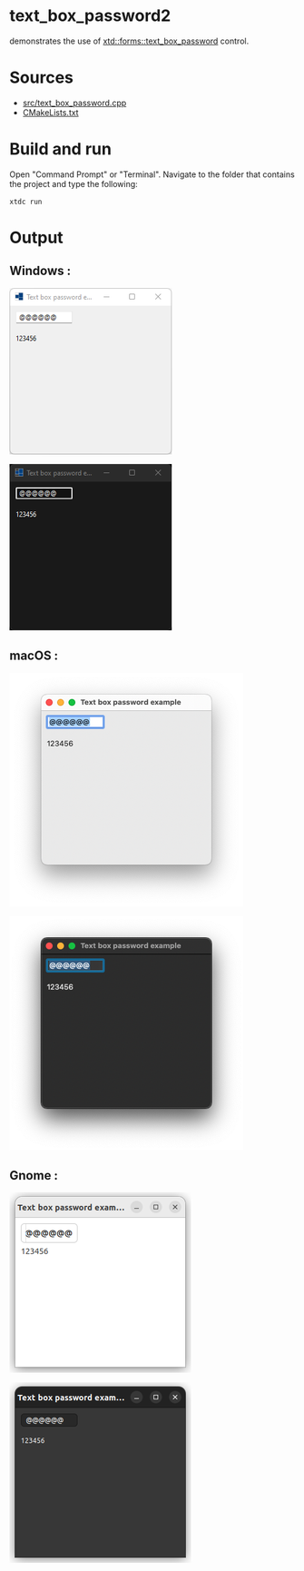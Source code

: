 # text_box_password2

demonstrates the use of [xtd::forms::text_box_password](https://codedocs.xyz/gammasoft71/xtd/classxtd_1_1forms_1_1text__box.html#aae0d3ea61c5f5e178d7e8b55b9832139) control.

# Sources

* [src/text_box_password.cpp](src/text_box_password.cpp)
* [CMakeLists.txt](CMakeLists.txt)

# Build and run

Open "Command Prompt" or "Terminal". Navigate to the folder that contains the project and type the following:

```shell
xtdc run
```

# Output

## Windows :

![Screenshot](../../../../docs/pictures/examples/text_box_password2_w.png)

![Screenshot](../../../../docs/pictures/examples/text_box_password2_wd.png)

## macOS :

![Screenshot](../../../../docs/pictures/examples/text_box_password2_m.png)

![Screenshot](../../../../docs/pictures/examples/text_box_password2_md.png)

## Gnome :

![Screenshot](../../../../docs/pictures/examples/text_box_password2_g.png)

![Screenshot](../../../../docs/pictures/examples/text_box_password2_gd.png)
